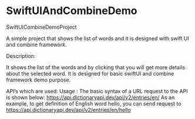 # SwiftUIAndCombineDemo
SwiftUICombineDemoProject

A simple project that shows the list of words and it is designed with swift UI and combine framework.


Description:

It shows the list of the words and by clicking that you will get more details about the selected word.
It is designed for basic swiftUI and combine framework demo purpose.



API’s which are used:
Usage : The basic syntax of a URL request to the API is shown below:
https://api.dictionaryapi.dev/api/v2/entries/en/<word>
As an example, to get definition of English word hello, you can send request to
https://api.dictionaryapi.dev/api/v2/entries/en/hello
